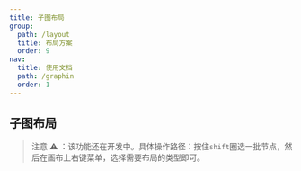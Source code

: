 ```yaml
---
title: 子图布局
group:
  path: /layout
  title: 布局方案
  order: 9
nav:
  title: 使用文档
  path: /graphin
  order: 1
---
```


## 子图布局

> 注意 ⚠️ ：该功能还在开发中。具体操作路径：按住`shift`圈选一批节点，然后在画布上右键菜单，选择需要布局的类型即可。

<code src='./demos/index.tsx'>

